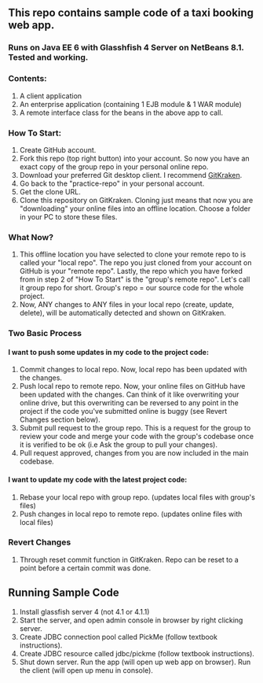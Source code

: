 ## This repo contains sample code of a taxi booking web app. 
### Runs on Java EE 6 with Glasshfish 4 Server on NetBeans 8.1. Tested and working. 

### Contents: 
1. A client application
2. An enterprise application (containing 1 EJB module & 1 WAR module)
3. A remote interface class for the beans in the above app to call. 

### How To Start: 
1. Create GitHub account.
2. Fork this repo (top right button) into your account. So now you have an exact copy of the group repo in your personal online repo. 
3. Download your preferred Git desktop client. I recommend [GitKraken](https://www.gitkraken.com/download). 
4. Go back to the "practice-repo" in your personal account. 
5. Get the clone URL.
6. Clone this repository on GitKraken. Cloning just means that now you are "downloading" your online files into an offline location. Choose a folder in your PC to store these files. 

### What Now? 
1. This offline location you have selected to clone your remote repo to is called your "local repo". The repo you just cloned from your account on GitHub is your "remote repo". Lastly, the repo which you have forked from in step 2 of "How To Start" is the "group's remote repo". Let's call it group repo for short. Group's repo = our source code for the whole project. 
2. Now, ANY changes to ANY files in your local repo (create, update, delete), will be automatically detected and shown on GitKraken. 

### Two Basic Process 

#### I want to push some updates in my code to the project code:
1. Commit changes to local repo. Now, local repo has been updated with the changes.
2. Push local repo to remote repo. Now, your online files on GitHub have been updated with the changes. Can think of it like overwriting your online drive, but this overwriting can be reversed to any point in the project if the code you've submitted online is buggy (see Revert Changes section below).
3. Submit pull request to the group repo. This is a request for the group to review your code and merge your code with the group's codebase once it is verified to be ok (i.e Ask the group to pull your changes).
4. Pull request approved, changes from you are now included in the main codebase. 

#### I want to update my code with the latest project code:
1. Rebase your local repo with group repo. (updates local files with group's files)
2. Push changes in local repo to remote repo. (updates online files with local files)

### Revert Changes
1. Through reset commit function in GitKraken. Repo can be reset to a point before a certain commit was done.

## Running Sample Code
1. Install glassfish server 4 (not 4.1 or 4.1.1) 
2. Start the server, and open admin console in browser by right clicking server.
3. Create JDBC connection pool called PickMe (follow textbook instructions).
4. Create JDBC resource called jdbc/pickme (follow textbook instructions).
5. Shut down server. Run the app (will open up web app on browser). Run the client (will open up menu in console). 
